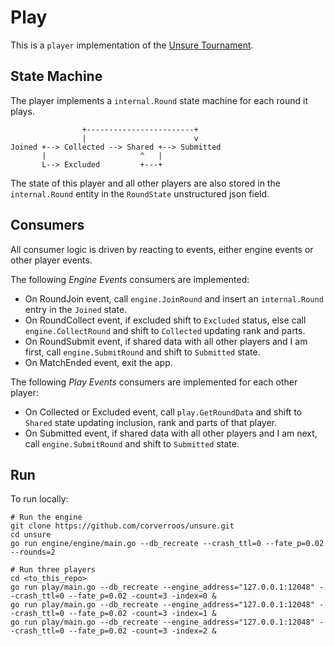 # Play

This is a `player` implementation of the [Unsure Tournament](https://github.com/corverroos/unsure).

## State Machine

The player implements a `internal.Round` state machine for each round it plays.
```
                +------------------------+
                |                        v
Joined +--> Collected --> Shared +--> Submitted 
       |                     ^   |
       L--> Excluded         +---+
```

The state of this player and all other players are also stored in the `internal.Round` entity in the `RoundState` unstructured json field.

## Consumers

All consumer logic is driven by reacting to events, either engine events or other player events.

The following *Engine Events* consumers are implemented:
- On RoundJoin event, call `engine.JoinRound` and insert an `internal.Round` entry in the `Joined` state.
- On RoundCollect event, if excluded shift to `Excluded` status, else call `engine.CollectRound` and shift to `Collected` updating rank and parts.
- On RoundSubmit event, if shared data with all other players and I am first, call `engine.SubmitRound` and shift to `Submitted` state.
- On MatchEnded event, exit the app.

The following *Play Events* consumers are implemented for each other player:
- On Collected or Excluded event, call `play.GetRoundData` and shift to `Shared` state updating inclusion, rank and parts of that player.
- On Submitted event, if shared data with all other players and I am next, call `engine.SubmitRound` and shift to `Submitted` state.

## Run

To run locally:

```
# Run the engine
git clone https://github.com/corverroos/unsure.git 
cd unsure
go run engine/engine/main.go --db_recreate --crash_ttl=0 --fate_p=0.02 --rounds=2

# Run three players
cd <to_this_repo>
go run play/main.go --db_recreate --engine_address="127.0.0.1:12048" --crash_ttl=0 --fate_p=0.02 -count=3 -index=0 &
go run play/main.go --db_recreate --engine_address="127.0.0.1:12048" --crash_ttl=0 --fate_p=0.02 -count=3 -index=1 &
go run play/main.go --db_recreate --engine_address="127.0.0.1:12048" --crash_ttl=0 --fate_p=0.02 -count=3 -index=2 &
```